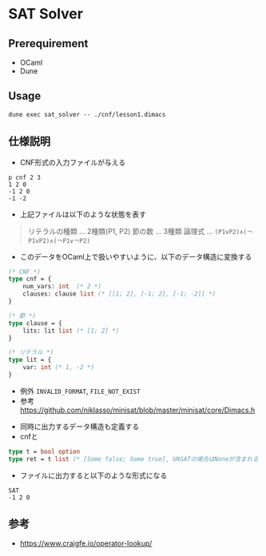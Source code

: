 # SAT Solver

## Prerequirement

- OCaml
- Dune

## Usage

```ml
dune exec sat_solver -- ./cnf/lesson1.dimacs
```

## 仕様説明

- CNF形式の入力ファイルが与える

```dimacs
p cnf 2 3
1 2 0
-1 2 0
-1 -2
```

- 上記ファイルは以下のような状態を表す

> リテラルの種類 ... 2種類(P1, P2)
> 節の数 ... 3種類
> 論理式 ... `(P1∨P2)∧(￢P1∨P2)∧(￢P1∨￢P2)`

- このデータをOCaml上で扱いやすいように、以下のデータ構造に変換する

```ocaml
(* CNF *)
type cnf = {
    num_vars: int  (* 2 *)
    clauses: clause list (* [[1; 2], [-1; 2], [-1; -2]] *)
}

(* 節 *)
type clause = {
    lits: lit list (* [1; 2] *)
}

(* リテラル *)
type lit = {
    var: int (* 1, -2 *)
}
```

* 例外 `INVALID_FORMAT`, `FILE_NOT_EXIST`
* 参考 <https://github.com/niklasso/minisat/blob/master/minisat/core/Dimacs.h>

- 同時に出力するデータ構造も定義する
- cnfと

```ocaml
type t = bool option
type ret = t list (* [Some false; Some true], UNSATの場合はNoneが含まれる *)
```

- ファイルに出力すると以下のような形式になる

```
SAT
-1 2 0
```

## 参考

- <https://www.craigfe.io/operator-lookup/>
